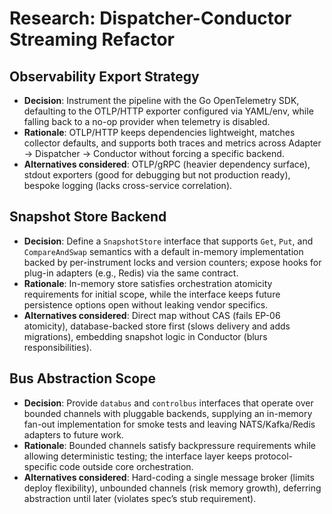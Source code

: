 # Research: Dispatcher-Conductor Streaming Refactor

## Observability Export Strategy

- **Decision**: Instrument the pipeline with the Go OpenTelemetry SDK, defaulting to the OTLP/HTTP exporter configured via YAML/env, while falling back to a no-op provider when telemetry is disabled.
- **Rationale**: OTLP/HTTP keeps dependencies lightweight, matches collector defaults, and supports both traces and metrics across Adapter → Dispatcher → Conductor without forcing a specific backend.
- **Alternatives considered**: OTLP/gRPC (heavier dependency surface), stdout exporters (good for debugging but not production ready), bespoke logging (lacks cross-service correlation).

## Snapshot Store Backend

- **Decision**: Define a `SnapshotStore` interface that supports `Get`, `Put`, and `CompareAndSwap` semantics with a default in-memory implementation backed by per-instrument locks and version counters; expose hooks for plug-in adapters (e.g., Redis) via the same contract.
- **Rationale**: In-memory store satisfies orchestration atomicity requirements for initial scope, while the interface keeps future persistence options open without leaking vendor specifics.
- **Alternatives considered**: Direct map without CAS (fails EP-06 atomicity), database-backed store first (slows delivery and adds migrations), embedding snapshot logic in Conductor (blurs responsibilities).

## Bus Abstraction Scope

- **Decision**: Provide `databus` and `controlbus` interfaces that operate over bounded channels with pluggable backends, supplying an in-memory fan-out implementation for smoke tests and leaving NATS/Kafka/Redis adapters to future work.
- **Rationale**: Bounded channels satisfy backpressure requirements while allowing deterministic testing; the interface layer keeps protocol-specific code outside core orchestration.
- **Alternatives considered**: Hard-coding a single message broker (limits deploy flexibility), unbounded channels (risk memory growth), deferring abstraction until later (violates spec’s stub requirement).

